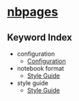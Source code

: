 # [nbpages](https://jckantor.github.io/nbpages)
## Keyword Index

* configuration
    - [Configuration](http://nbviewer.jupyter.org/github/jckantor/nbpages/blob/master/notebooks/01.02-Configuration.ipynb#Configuration)
* notebook format
    - [Style Guide](http://nbviewer.jupyter.org/github/jckantor/nbpages/blob/master/notebooks/00.00-Style-Guide.ipynb#Style-Guide)
* style guide
    - [Style Guide](http://nbviewer.jupyter.org/github/jckantor/nbpages/blob/master/notebooks/00.00-Style-Guide.ipynb#Style-Guide)
